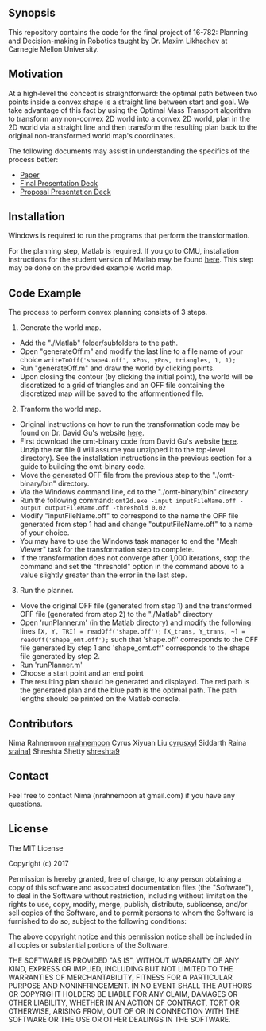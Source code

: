 ## Synopsis

This repository contains the code for the final project of 16-782: Planning and Decision-making in Robotics taught by Dr. Maxim Likhachev at Carnegie Mellon University.

## Motivation

At a high-level the concept is straightforward: the optimal path between two points inside a convex shape is a straight line between start and goal.  We take advantage of this fact by using the Optimal Mass Transport algorithm to transform any non-convex 2D world into a convex 2D world, plan in the 2D world via a straight line and then transform the resulting plan back to the original non-transformed world map's coordinates.

The following documents may assist in understanding the specifics of the process better:
- [Paper](https://docs.google.com/document/d/1epEVQY2vjS015mPKW3WIU1knv3y7Y7r4BKxOtym3-Ac/edit?usp=sharing)
- [Final Presentation Deck](https://docs.google.com/presentation/d/1A9DAG0TuxJSP5PY58Fdn271-WyBUL8VWUlg9NfhsWcA/edit?usp=sharing)
- [Proposal Presentation Deck](https://docs.google.com/presentation/d/1fOOvvIS2I26OiJEcf8RLyGspf5T9ztZB_mw6rn48-vI/edit?usp=sharing)

## Installation

Windows is required to run the programs that perform the transformation.

For the planning step, Matlab is required.  If you go to CMU, installation instructions for the student version of Matlab may be found [here](https://www.cmu.edu/computing/software/all/matlab/).  This step may be done on the provided example world map.

## Code Example

The process to perform convex planning consists of 3 steps.

1. Generate the world map.
- Add the "./Matlab" folder/subfolders to the path.
- Open "generateOff.m" and modify the last line to a file name of your choice
`writeToOff('shape4.off', xPos, yPos, triangles, 1, 1);`
- Run "generateOff.m" and draw the world by clicking points.
- Upon closing the contour (by clicking the initial point), the world will be discretized to a grid of triangles and an OFF file containing the discretized map will be saved to the afformentioned file.

2. Tranform the world map.
- Original instructions on how to run the transformation code may be found on Dr. David Gu's website [here](http://www3.cs.stonybrook.edu/~gu/software/omt/index.html).
- First download the omt-binary code from David Gu's website [here](http://www3.cs.stonybrook.edu/~gu/software/omt/omt-binary.rar).  Unzip the rar file (I will assume you unzipped it to the top-level directory).  See the installation instructions in the previous section for a guide to building the omt-binary code.
- Move the generated OFF file from the previous step to the "./omt-binary/bin" directory. 
- Via the Windows command line, cd to the "./omt-binary/bin" directory
- Run the following command:
`omt2d.exe -input inputFileName.off -output outputFileName.off -threshold 0.02`
- Modify "inputFileName.off" to correspond to the name the OFF file generated from step 1 had and change "outputFileName.off" to a name of your choice.
- You may have to use the Windows task manager to end the "Mesh Viewer" task for the transformation step to complete.
- If the transformation does not converge after 1,000 iterations, stop the command and set the "threshold" option in the command above to a value slightly greater than the error in the last step.

3. Run the planner.
- Move the original OFF file (generated from step 1) and the transformed OFF file (generated from step 2) to the "./Matlab" directory
- Open 'runPlanner.m' (in the Matlab directory) and modify the following lines
`[X, Y, TRI] = readOff('shape.off');`
`[X_trans, Y_trans, ~] = readOff('shape_omt.off');`
such that 'shape.off' corresponds to the OFF file generated by step 1 and 'shape_omt.off' corresponds to the shape file generated by step 2.
- Run 'runPlanner.m'
- Choose a start point and an end point
- The resulting plan should be generated and displayed.  The red path is the generated plan and the blue path is the optimal path.  The path lengths should be printed on the Matlab console.

## Contributors

Nima Rahnemoon [nrahnemoon](https://github.com/nrahnemoon)
Cyrus Xiyuan Liu [cyrusxyl](https://github.com/cyrusxyl)
Siddarth Raina [sraina1](https://github.com/sraina1)
Shreshta Shetty [shreshta9](https://github.com/shreshta9)

## Contact

Feel free to contact Nima (nrahnemoon at gmail.com) if you have any questions.

## License

The MIT License

Copyright (c) 2017

Permission is hereby granted, free of charge, to any person obtaining a copy
of this software and associated documentation files (the "Software"), to deal
in the Software without restriction, including without limitation the rights
to use, copy, modify, merge, publish, distribute, sublicense, and/or sell
copies of the Software, and to permit persons to whom the Software is
furnished to do so, subject to the following conditions:

The above copyright notice and this permission notice shall be included in
all copies or substantial portions of the Software.

THE SOFTWARE IS PROVIDED "AS IS", WITHOUT WARRANTY OF ANY KIND, EXPRESS OR
IMPLIED, INCLUDING BUT NOT LIMITED TO THE WARRANTIES OF MERCHANTABILITY,
FITNESS FOR A PARTICULAR PURPOSE AND NONINFRINGEMENT. IN NO EVENT SHALL THE
AUTHORS OR COPYRIGHT HOLDERS BE LIABLE FOR ANY CLAIM, DAMAGES OR OTHER
LIABILITY, WHETHER IN AN ACTION OF CONTRACT, TORT OR OTHERWISE, ARISING FROM,
OUT OF OR IN CONNECTION WITH THE SOFTWARE OR THE USE OR OTHER DEALINGS IN
THE SOFTWARE.

